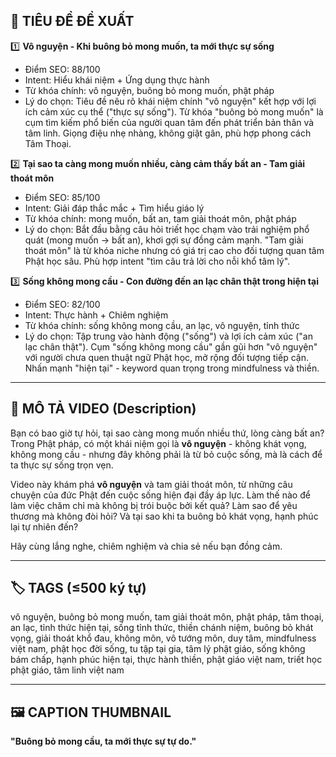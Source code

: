 ## 🎯 TIÊU ĐỀ ĐỀ XUẤT

1️⃣ **Vô nguyện - Khi buông bỏ mong muốn, ta mới thực sự sống**
- Điểm SEO: 88/100
- Intent: Hiểu khái niệm + Ứng dụng thực hành
- Từ khóa chính: vô nguyện, buông bỏ mong muốn, phật pháp
- Lý do chọn: Tiêu đề nêu rõ khái niệm chính "vô nguyện" kết hợp với lợi ích cảm xúc cụ thể ("thực sự sống"). Từ khóa "buông bỏ mong muốn" là cụm tìm kiếm phổ biến của người quan tâm đến phát triển bản thân và tâm linh. Giọng điệu nhẹ nhàng, không giật gân, phù hợp phong cách Tâm Thoại.

2️⃣ **Tại sao ta càng mong muốn nhiều, càng cảm thấy bất an - Tam giải thoát môn**
- Điểm SEO: 85/100
- Intent: Giải đáp thắc mắc + Tìm hiểu giáo lý
- Từ khóa chính: mong muốn, bất an, tam giải thoát môn, phật pháp
- Lý do chọn: Bắt đầu bằng câu hỏi triết học chạm vào trải nghiệm phổ quát (mong muốn → bất an), khơi gợi sự đồng cảm mạnh. "Tam giải thoát môn" là từ khóa niche nhưng có giá trị cao cho đối tượng quan tâm Phật học sâu. Phù hợp intent "tìm câu trả lời cho nỗi khổ tâm lý".

3️⃣ **Sống không mong cầu - Con đường đến an lạc chân thật trong hiện tại**
- Điểm SEO: 82/100
- Intent: Thực hành + Chiêm nghiệm
- Từ khóa chính: sống không mong cầu, an lạc, vô nguyện, tỉnh thức
- Lý do chọn: Tập trung vào hành động ("sống") và lợi ích cảm xúc ("an lạc chân thật"). Cụm "sống không mong cầu" gần gũi hơn "vô nguyện" với người chưa quen thuật ngữ Phật học, mở rộng đối tượng tiếp cận. Nhấn mạnh "hiện tại" - keyword quan trọng trong mindfulness và thiền.

---

## 📜 MÔ TẢ VIDEO (Description)

Bạn có bao giờ tự hỏi, tại sao càng mong muốn nhiều thứ, lòng càng bất an? Trong Phật pháp, có một khái niệm gọi là **vô nguyện** - không khát vọng, không mong cầu - nhưng đây không phải là từ bỏ cuộc sống, mà là cách để ta thực sự sống trọn vẹn.

Video này khám phá **vô nguyện** và tam giải thoát môn, từ những câu chuyện của đức Phật đến cuộc sống hiện đại đầy áp lực. Làm thế nào để làm việc chăm chỉ mà không bị trói buộc bởi kết quả? Làm sao để yêu thương mà không đòi hỏi? Và tại sao khi ta buông bỏ khát vọng, hạnh phúc lại tự nhiên đến?

Hãy cùng lắng nghe, chiêm nghiệm và chia sẻ nếu bạn đồng cảm.

---

## 🏷️ TAGS (≤500 ký tự)

vô nguyện, buông bỏ mong muốn, tam giải thoát môn, phật pháp, tâm thoại, an lạc, tỉnh thức hiện tại, sống tỉnh thức, thiền chánh niệm, buông bỏ khát vọng, giải thoát khổ đau, không môn, vô tướng môn, duy tâm, mindfulness việt nam, phật học đời sống, tu tập tại gia, tâm lý phật giáo, sống không bám chấp, hạnh phúc hiện tại, thực hành thiền, phật giáo việt nam, triết học phật giáo, tâm linh việt nam

---

## 🖼️ CAPTION THUMBNAIL

**"Buông bỏ mong cầu, ta mới thực sự tự do."**

